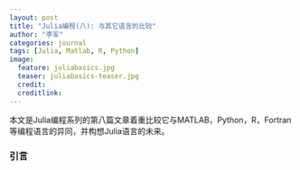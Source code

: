 ```yaml
---
layout: post
title: "Julia编程(八): 与其它语言的比较"
author: "李军"
categories: journal
tags: [Julia, Matlab, R, Python]
image:
  feature: juliabasics.jpg
  teaser: juliabasics-teaser.jpg
  credit:
  creditlink:
---
```


本文是Julia编程系列的第八篇文章着重比较它与MATLAB，Python，R，Fortran等编程语言的异同，并构想Julia语言的未来。

### 引言


